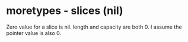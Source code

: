 # moretypes - slices (nil)

Zero value for a slice is nil. length and capacity are both 0. I assume the pointer value is also 0.
